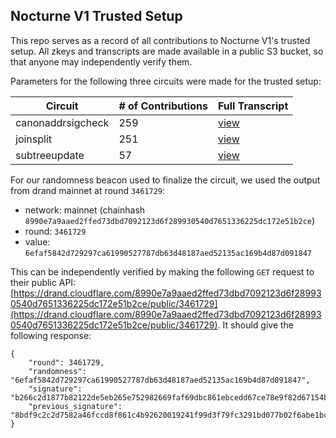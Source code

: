 ## Nocturne V1 Trusted Setup


This repo serves as a record of all contributions to Nocturne V1's trusted setup. All zkeys and transcripts are made available in a public S3 bucket, so that anyone may independently verify them.

Parameters for the following three circuits were made for the trusted setup:

| Circuit | # of Contributions | Full Transcript |
|------|--------------------|----------------|
| canonaddrsigcheck | 259 | [view](canonaddrsigcheck.md) |
| joinsplit | 251 | [view](joinsplit.md) |
| subtreeupdate | 57 | [view](subtreeupdate) |

For our randomness beacon used to finalize the circuit, we used the output from drand mainnet at round `3461729`:
- network: mainnet (chainhash `8990e7a9aaed2ffed73dbd7092123d6f289930540d7651336225dc172e51b2ce`)
- round: `3461729`
- value: `6efaf5842d729297ca61990527787db63d48187aed52135ac169b4d87d091847`

This can be independently verified by making the following `GET` request to their public API: [https://drand.cloudflare.com/8990e7a9aaed2ffed73dbd7092123d6f289930540d7651336225dc172e51b2ce/public/3461729](https://drand.cloudflare.com/8990e7a9aaed2ffed73dbd7092123d6f289930540d7651336225dc172e51b2ce/public/3461729). It should give the following response:
```
{
	"round": 3461729,
	"randomness": "6efaf5842d729297ca61990527787db63d48187aed52135ac169b4d87d091847",
	"signature": "b266c2d1877b82122de5eb265e752982669faf69dbc861ebcedd67ce78e9f82d67154b5385f0fa600ac00dd492fd3afd13799603ca4d8f01b89d9da8b23a611d2b89d91afd6763ffc85a13af07b0956ac24f6eb993a498e62db81e3b9a8cb153",
	"previous_signature": "8bdf9c2c2d7582a46fccd8f861c4b92620019241f99d3f79fc3291bd077b02f6abe1bcc9ca78fab9048b9f7f4287a05319435e89ff2d4658cfaa2bf0c29ef831dae50c13e6ec9817105c4f68e621af20ff28b230c0859ffcc238d491765b7590"
}
```
